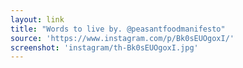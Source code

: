 ```yaml
---
layout: link
title: "Words to live by. @peasantfoodmanifesto"
source: 'https://www.instagram.com/p/Bk0sEUOgoxI/'
screenshot: 'instagram/th-Bk0sEUOgoxI.jpg'
---
```


